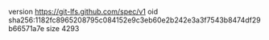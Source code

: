 version https://git-lfs.github.com/spec/v1
oid sha256:1182fc8965208795c084152e9c3eb60e2b242e3a3f7543b8474df29b66571a7e
size 4293
